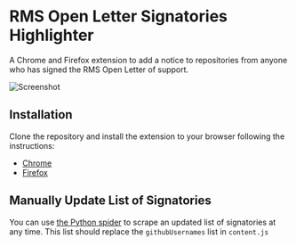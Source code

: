 # RMS Open Letter Signatories Highlighter

A Chrome and Firefox extension to add a notice to repositories from anyone who has signed the RMS Open Letter of support.

![Screenshot](./screenshot.png)

## Installation
Clone the repository and install the extension to your browser following the instructions:
* [Chrome](https://webkul.com/blog/how-to-install-the-unpacked-extension-in-chrome/)
* [Firefox](https://developer.mozilla.org/en-US/docs/Mozilla/Add-ons/WebExtensions/Your_first_WebExtension#installing)


## Manually Update List of Signatories

You can use [the Python spider](https://github.com/aaronbassett/rms-letter-spider) to scrape an updated list of signatories at any time. This list should replace the `githubUsernames` list in `content.js`
